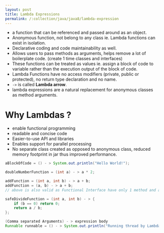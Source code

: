 ```yaml
---
layout: post
title: Lambda Expressions
permalink: /:collection/java/java8/lambda-expression
---
```


- a function that can be referenced and passed around as an object.
- Anonymous function, not belong to any class ie. Lambda functions can exist in isolation.
- Declarative coding and code maintainability as well.
- Allows users to pass methods as arguments, helps remove a lot of boilerplate code. (create 1 time classes and interfaces)
- These functions can be treated as values ie. assign a block of code to variable rather than the execution output of the block of code.
- Lambda Functions have no access modifiers (private, public or protected), no return type declaration and no name.
- `->` is called **Lambda arrow**.
- lambda expressions are a natural replacement for anonymous classes as method arguments.

# Why Lambdas ?
- enable functional programming
- readable and concise code
- Easier-to-use API and libraries
- Enables support for parallel processing
- No separate class created as opposed to anonymous class, reduced memory footprint in jar thus improved performance.

```java
aBlockOfCode = () - > System.out.println("Hello World!");

doubleNumberFunction = (int a) - > a * 2;

addFunction = (int a, int b) - > a + b;
addFunction = (a, b) - > a + b;
// above is also valid as Functional Interface have only 1 method and argument type can be inferred

safeDivideFunction = (int a, int b) - > {
    if (b == 0) return 0;
    return a / b;
};

(Comma separated Arguments) - > expression body
Runnable runnable = () - > System.out.println("Running thread by Lambda");
```

